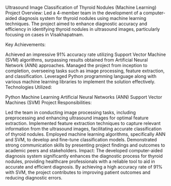 Ultrasound Image Classification of Thyroid Nodules (Machine Learning)
Project Overview:
Led a 4-member team in the development of a computer-aided diagnosis system for thyroid nodules using machine learning techniques. The project aimed to enhance diagnostic accuracy and efficiency in identifying thyroid nodules in ultrasound images, particularly focusing on cases in Visakhapatnam.

Key Achievements:

Achieved an impressive 91% accuracy rate utilizing Support Vector Machine (SVM) algorithms, surpassing results obtained from Artificial Neural Network (ANN) approaches.
Managed the project from inception to completion, overseeing tasks such as image processing, feature extraction, and classification.
Leveraged Python programming language along with various machine learning libraries to implement the solution effectively.
Technologies Utilized:

Python
Machine Learning
Artificial Neural Networks (ANN)
Support Vector Machines (SVM)
Project Responsibilities:

Led the team in conducting image processing tasks, including preprocessing and enhancing ultrasound images for optimal feature extraction.
Implemented feature extraction techniques to capture relevant information from the ultrasound images, facilitating accurate classification of thyroid nodules.
Employed machine learning algorithms, specifically ANN and SVM, to develop and fine-tune classification models.
Demonstrated strong communication skills by presenting project findings and outcomes to academic peers and stakeholders.
Impact:
The developed computer-aided diagnosis system significantly enhances the diagnostic process for thyroid nodules, providing healthcare professionals with a reliable tool to aid in accurate and efficient diagnosis. By achieving a high accuracy rate of 91% with SVM, the project contributes to improving patient outcomes and reducing diagnostic errors.
